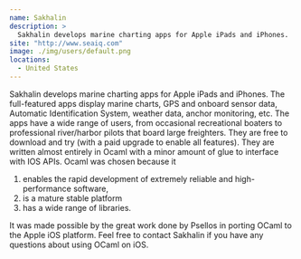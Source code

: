 ```yaml
---
name: Sakhalin
description: > 
  Sakhalin develops marine charting apps for Apple iPads and iPhones.
site: "http://www.seaiq.com"
image: ./img/users/default.png
locations: 
  - United States
---
```


Sakhalin develops marine charting apps for Apple iPads and iPhones. The full-featured apps display marine charts, GPS and onboard sensor data, Automatic Identification System, weather data, anchor monitoring, etc. The apps have a wide range of users, from occasional recreational boaters to professional river/harbor pilots that board large freighters. They are free to download and try (with a paid upgrade to enable all features). They are written almost entirely in Ocaml with a minor amount of glue to interface with IOS APIs. Ocaml was chosen because it

 1. enables the rapid development of extremely reliable and high-performance software,
 2. is a mature stable platform
 3. has a wide range of libraries. 
 
It was made possible by the great work done by Psellos in porting OCaml to the Apple iOS platform. Feel free to contact Sakhalin if you have any questions about using OCaml on iOS.